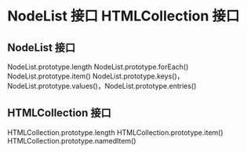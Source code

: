 # NodeList 接口 HTMLCollection 接口

## NodeList 接口

NodeList.prototype.length
NodeList.prototype.forEach()
NodeList.prototype.item()
NodeList.prototype.keys()，NodeList.prototype.values()，NodeList.prototype.entries()

## HTMLCollection 接口

HTMLCollection.prototype.length
HTMLCollection.prototype.item()
HTMLCollection.prototype.namedItem()
